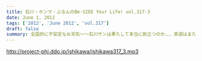 ```yaml
---
title: 石川・ホンマ・ぶるんのBe-SIDE Your Life! vol.317-3
date: June 1, 2012
tags: ['2012', 'June 2012', 'vol.317']
draft: false
summary: 全国的に不安定なお天気～～石川サンは果たして本当に旅立つのか、、、来週はまたまた珍道中報告か！？うらやましいなぁ。ＮＡＭＡＥ
---
```


http://project-phi.ddo.jp/ishikawa/ishikawa317_3.mp3